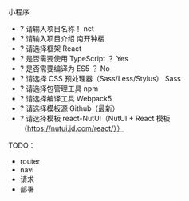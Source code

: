 小程序

+ ? 请输入项目名称！ nct
+ ? 请输入项目介绍 南开钟楼    
+ ? 请选择框架 React                 
+ ? 是否需要使用 TypeScript ？ Yes
+ ? 是否需要编译为 ES5 ？ No                                
+ ? 请选择 CSS 预处理器（Sass/Less/Stylus） Sass
+ ? 请选择包管理工具 npm           
+ ? 请选择编译工具 Webpack5          
+ ? 请选择模板源 Github（最新）  
+ ? 请选择模板 react-NutUI（NutUI + React 模板（https://nutui.jd.com/react/））

TODO：
+ router
+ navi
+ 请求
+ 部署
